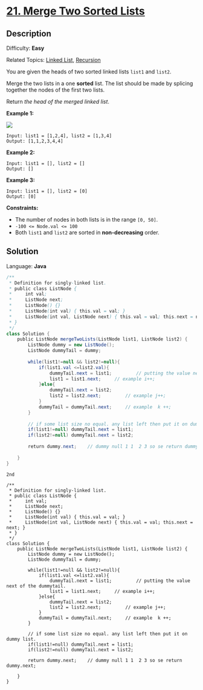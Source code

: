# [21\. Merge Two Sorted Lists](https://leetcode.com/problems/merge-two-sorted-lists/)

## Description

Difficulty: **Easy**  

Related Topics: [Linked List](https://leetcode.com/tag/linked-list/), [Recursion](https://leetcode.com/tag/recursion/)


You are given the heads of two sorted linked lists `list1` and `list2`.

Merge the two lists in a one **sorted** list. The list should be made by splicing together the nodes of the first two lists.

Return _the head of the merged linked list_.

**Example 1:**

![](https://assets.leetcode.com/uploads/2020/10/03/merge_ex1.jpg)

```
Input: list1 = [1,2,4], list2 = [1,3,4]
Output: [1,1,2,3,4,4]
```

**Example 2:**

```
Input: list1 = [], list2 = []
Output: []
```

**Example 3:**

```
Input: list1 = [], list2 = [0]
Output: [0]
```

**Constraints:**

*   The number of nodes in both lists is in the range `[0, 50]`.
*   `-100 <= Node.val <= 100`
*   Both `list1` and `list2` are sorted in **non-decreasing** order.


## Solution

Language: **Java**

```java
/**
 * Definition for singly-linked list.
 * public class ListNode {
 *     int val;
 *     ListNode next;
 *     ListNode() {}
 *     ListNode(int val) { this.val = val; }
 *     ListNode(int val, ListNode next) { this.val = val; this.next = next; }
 * }
 */
class Solution {
    public ListNode mergeTwoLists(ListNode list1, ListNode list2) {
        ListNode dummy = new ListNode();
        ListNode dummyTail = dummy;
        
        while(list1!=null && list2!=null){
            if(list1.val <=list2.val){
                dummyTail.next = list1;         // putting the value next of the dummytail. 
                list1 = list1.next;     // example i++;
            }else{
                dummyTail.next = list2;
                list2 = list2.next;         // example j++;
            }
            dummyTail = dummyTail.next;     // example  k ++;
        }
        
        // if some list size no equal. any list left then put it on dummy list.
        if(list1!=null) dummyTail.next = list1;
        if(list2!=null) dummyTail.next = list2;
        
        return dummy.next;    // dummy null 1 1  2 3 so se return dummy.next;
        
    }
}
```


`` 2nd ``
```
/**
 * Definition for singly-linked list.
 * public class ListNode {
 *     int val;
 *     ListNode next;
 *     ListNode() {}
 *     ListNode(int val) { this.val = val; }
 *     ListNode(int val, ListNode next) { this.val = val; this.next = next; }
 * }
 */
class Solution {
    public ListNode mergeTwoLists(ListNode list1, ListNode list2) {
        ListNode dummy = new ListNode();
        ListNode dummyTail = dummy;
        
        while(list1!=null && list2!=null){
            if(list1.val <=list2.val){
                dummyTail.next = list1;         // putting the value next of the dummytail. 
                list1 = list1.next;     // example i++;
            }else{
                dummyTail.next = list2;
                list2 = list2.next;         // example j++;
            }
            dummyTail = dummyTail.next;     // example  k ++;
        }
        
        // if some list size no equal. any list left then put it on dummy list.
        if(list1!=null) dummyTail.next = list1;
        if(list2!=null) dummyTail.next = list2;
        
        return dummy.next;    // dummy null 1 1  2 3 so se return dummy.next;
        
    }
}
```



